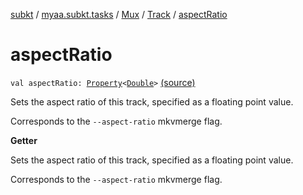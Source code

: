 [subkt](../../../index.md) / [myaa.subkt.tasks](../../index.md) / [Mux](../index.md) / [Track](index.md) / [aspectRatio](./aspect-ratio.md)

# aspectRatio

`val aspectRatio: `[`Property`](https://docs.gradle.org/current/javadoc/org/gradle/api/provider/Property.html)`<`[`Double`](https://kotlinlang.org/api/latest/jvm/stdlib/kotlin/-double/index.html)`>` [(source)](https://github.com/Myaamori/SubKt/blob/0.1.19/src/main/kotlin/myaa/subkt/tasks/muxtask.kt#L268)

Sets the aspect ratio of this track, specified as a floating point value.

Corresponds to the `--aspect-ratio` mkvmerge flag.

**Getter**

Sets the aspect ratio of this track, specified as a floating point value.

Corresponds to the `--aspect-ratio` mkvmerge flag.

